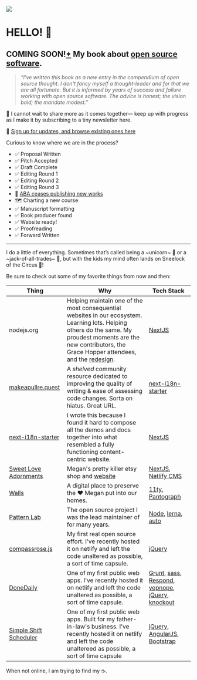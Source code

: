 ![](https://brianmuenzenmeyer.com/favicon-32x32.png) 

# HELLO! 👋

## COMING SOON!<a href="/posts/2024-open-source-open-doors/" title="🙃">*</a> My book about [open source software](https://brianmuenzenmeyer.com/hubs/opensource/).

> _“I've written this book as a new entry in the compendium of open source thought. I don't fancy myself a thought-leader and for that we are all fortunate. But it is informed by years of success and failure working with open source software. The advice is honest; the vision bold; the mandate modest.”_

📣 I cannot wait to share more as it comes together— keep up with progress as I make it by subscribing to a tiny newsletter here.

📗 [Sign up for updates, and browse existing ones here](https://brianmuenzenmeyer.com/book/)

Curious to know where we are in the process?

- ✅ Proposal Written
- ✅ Pitch Accepted
- ✅ Draft Complete
- ✅ Editing Round 1
- ✅ Editing Round 2
- ✅ Editing Round 3
- 🛑 [ABA ceases publishing new works](https://brianmuenzenmeyer.com/posts/2024-open-source-open-doors/)
- 🗺️ Charting a new course
- ✅ Manuscript formatting
- ✅ Book producer found
- ✅ Website ready!
- ✅ Proofreading
- ✅ Forward Written

---

I do a little of everything. Sometimes that’s called being a ~unicorn~ 🦄 or a ~jack-of-all-trades~ 🧰, but with the kids my mind often lands on Sneelock of the Circus 🎪!

Be sure to check out some of my favorite things from now and then:

| Thing | Why | Tech Stack | 
| - | - | - |
| nodejs.org | Helping maintain one of the most consequential websites in our ecosystem. Learning lots. Helping others do the same. My proudest moments are the new contributors, the Grace Hopper attendees, and the [redesign](https://nodejs.org/en/blog/announcements/diving-into-the-nodejs-website-redesign). | [NextJS](https://nextjs.org/) |
| [makeapullre.quest](https://www.makeapullre.quest/) | A _shelved_ community resource dedicated to improving the quality of writing & ease of assessing code changes. Sorta on hiatus. Great URL. | [next-i18n-starter](https://github.com/bmuenzenmeyer/next-i18n-starter) | 
| [next-i18n-starter](https://github.com/bmuenzenmeyer/next-i18n-starter) | I wrote this because I found it hard to compose all the demos and docs together into what resembled a fully functioning content-centric website. | [NextJS](https://nextjs.org/) | 
| [Sweet Love Adornments](https://sweetloveadornments.etsy.com) | Megan's pretty killer etsy shop and [website](https://www.sweetloveadornments.com/) | [NextJS](https://nextjs.org/), [Netlify CMS](https://www.netlifycms.org/) |
| [Walls](https://brianmuenzenmeyer.com/walls/) | A digital place to preserve the ❤️ Megan put into our homes. | [11ty](https://www.11ty.dev/), [Pantograph](https://github.com/bmuenzenmeyer/pantograph) | 
| [Pattern Lab](https://patternlab.io/) | The open source project I was the lead maintainer of for many years. | [Node](https://nodejs.org/en/), [lerna](https://lerna.js.org/), [auto](https://intuit.github.io/auto/) |
| [compassrose.js](https://compassrose.netlify.app/) | My first real open source effort. I've recently hosted it on netlify and left the code unaltered as possible, a sort of time capsule.  | [jQuery](https://jquery.com/) | 
| [DoneDaily](https://donedaily.netlify.app/) | One of my first public web apps. I've recently hosted it on netlify and left the code unaltered as possible, a sort of time capsule. | [Grunt](https://gruntjs.com/), [sass](https://sass-lang.com/), [Respond](https://github.com/scottjehl/Respond), [yepnope](https://github.com/SlexAxton/yepnope.js/), [jQuery](https://jquery.com/), [knockout](https://knockoutjs.com/) | 
| [Simple Shift Scheduler](https://simpleshiftscheduler.netlify.app/) | One of my first public web apps. Built for my father-in-law's business. I've recently hosted it on netlify and left the code unaltereed as possible, a sort of time capsule | [jQuery](https://jquery.com/), [AngularJS](https://angularjs.org/), [Bootstrap](https://getbootstrap.com/) |

When not online, I am trying to find my ☕.
